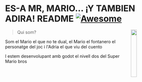 # ES-A MR, MARIO... ¡Y TAMBIEN ADIRA! README [![Awesome](https://cdn.jsdelivr.net/gh/sindresorhus/awesome@d7305f38d29fed78fa85652e3a63e154dd8e8829/media/badge.svg)](https://github.com/sindresorhus/awesome#readme)
> Qui som?
> <img src="https://i.pinimg.com/736x/9c/1b/8f/9c1b8f95f6cad0d1ec848b38a450ff58.jpg" align="right" width= 20%/>

Som el Mario el que no te dual, el Mario el fontanero el personatge del joc i l'Adria el que viu del cuento

I estem desenvolupant amb godot el nivell dos del Super Mario bros

